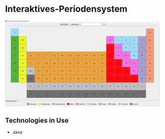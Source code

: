 # Interaktives-Periodensystem

![Landing Page](img/landing-page.png)

##  Technologies in Use

-  Java
